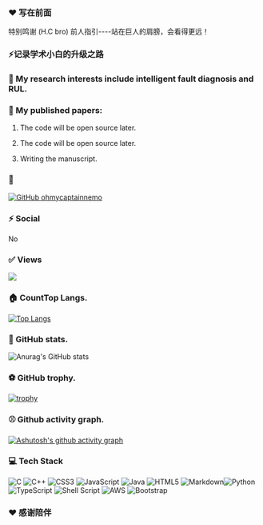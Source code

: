 <!--
**LB-sunshine/LB-sunshine** is a ✨ _special_ ✨ repository because its `README.md` (this file) appears on your GitHub profile.

Here are some ideas to get you started:

- 🔭 I’m currently working on ...
- 🌱 I’m currently learning ...
- 👯 I’m looking to collaborate on ...
- 🤔 I’m looking for help with ...
- 💬 Ask me about ...
- 📫 How to reach me: ...
- 😄 Pronouns: ...
- ⚡ Fun fact: ...
-->

### ❤️ 写在前面
特别鸣谢 (H.C bro) 前人指引----站在巨人的肩膀，会看得更远！
### ⚡记录学术小白的升级之路

### 🌱 My research interests include intelligent fault diagnosis and RUL.
### 🔭 My published papers:

1. The code will be open source later.

2. The code will be open source later.

3. Writing the manuscript.

### 👯
[![GitHub ohmycaptainnemo](https://img.shields.io/github/followers/LB-sunshine?label=follow&style=social)](https://github.com/LB-sunshine)

### ⚡ Social

No

### ✅ Views
![](http://profile-counter.glitch.me/LB-sunshine/count.svg)

### 🏠 CountTop Langs.

[![Top Langs](https://github-readme-stats.vercel.app/api/top-langs/?username=LB-sunshine&layout=compact)](https://github.com/anuraghazra/github-readme-stats)



### 🏀 GitHub stats.

![Anurag's GitHub stats](https://github-readme-stats.vercel.app/api?username=LB-sunshine&show_icons=true&theme=tokyonight)

### ⚽ GitHub trophy.

[![trophy](https://github-profile-trophy.vercel.app/?username=LB-sunshine&theme=monokai)](https://github.com/ryo-ma/github-profile-trophy)

### ⚾ Github activity graph.

[![Ashutosh's github activity graph](https://activity-graph.herokuapp.com/graph?username=LB-sunshine&theme=xcode)](https://github.com/ashutosh00710/github-readme-activity-graph)
### 💻 Tech Stack

![C](https://img.shields.io/badge/c-%2300599C.svg?style=plastic&logo=c&logoColor=white) ![C++](https://img.shields.io/badge/c++-%2300599C.svg?style=plastic&logo=c%2B%2B&logoColor=white) ![CSS3](https://img.shields.io/badge/css3-%231572B6.svg?style=plastic&logo=css3&logoColor=white) ![JavaScript](https://img.shields.io/badge/javascript-%23323330.svg?style=plastic&logo=javascript&logoColor=%23F7DF1E) ![Java](https://img.shields.io/badge/java-%23ED8B00.svg?style=plastic&logo=java&logoColor=white) ![HTML5](https://img.shields.io/badge/html5-%23E34F26.svg?style=plastic&logo=html5&logoColor=white) ![Markdown](https://img.shields.io/badge/markdown-%23000000.svg?style=plastic&logo=markdown&logoColor=white)![Python](https://img.shields.io/badge/python-3670A0?style=plastic&logo=python&logoColor=ffdd54) ![TypeScript](https://img.shields.io/badge/typescript-%23007ACC.svg?style=plastic&logo=typescript&logoColor=white) ![Shell Script](https://img.shields.io/badge/shell_script-%23121011.svg?style=plastic&logo=gnu-bash&logoColor=white) ![AWS](https://img.shields.io/badge/AWS-%23FF9900.svg?style=plastic&logo=amazon-aws&logoColor=white) ![Bootstrap](https://img.shields.io/badge/bootstrap-%23563D7C.svg?style=plastic&logo=bootstrap&logoColor=white) 


### ❤️ 感谢陪伴
